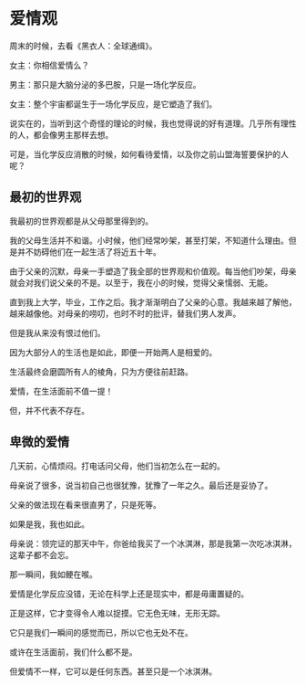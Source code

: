 # 爱情观

周末的时候，去看《黑衣人：全球通缉》。

女主：你相信爱情么？

男主：那只是大脑分泌的多巴胺，只是一场化学反应。

女主：整个宇宙都诞生于一场化学反应，是它塑造了我们。

说实在的，当听到这个奇怪的理论的时候，我也觉得说的好有道理。几乎所有理性的人，都会像男主那样去想。

可是，当化学反应消散的时候，如何看待爱情，以及你之前山盟海誓要保护的人呢？

## 最初的世界观

我最初的世界观都是从父母那里得到的。

我的父母生活并不和谐。小时候，他们经常吵架，甚至打架，不知道什么理由。但是并不妨碍他们在一起生活了将近五十年。

由于父亲的沉默，母亲一手塑造了我全部的世界观和价值观。每当他们吵架，母亲就会对我们说父亲的不是。以至于，我在小的时候，觉得父亲懦弱、无能。

直到我上大学，毕业，工作之后。我才渐渐明白了父亲的心意。我越来越了解他，越来越像他。对母亲的唠叨，也时不时的批评，替我们男人发声。

但是我从来没有恨过他们。

因为大部分人的生活也是如此，即便一开始两人是相爱的。

生活最终会磨圆所有人的棱角，只为方便往前赶路。

爱情，在生活面前不值一提！

但，并不代表不存在。

## 卑微的爱情

几天前，心情烦闷。打电话问父母，他们当初怎么在一起的。

母亲说了很多，说当初自己也很犹豫，犹豫了一年之久。最后还是妥协了。

父亲的做法现在看来很直男了，只是死等。

如果是我，我也如此。

母亲说：领完证的那天中午，你爸给我买了一个冰淇淋，那是我第一次吃冰淇淋，这辈子都不会忘。

那一瞬间，我如鲠在喉。

爱情是化学反应没错，无论在科学上还是现实中，都是毋庸置疑的。

正是这样，它才变得令人难以捉摸。它无色无味，无形无踪。

它只是我们一瞬间的感觉而已，所以它也无处不在。

或许在生活面前，我们什么都不是。

但爱情不一样，它可以是任何东西。甚至只是一个冰淇淋。
